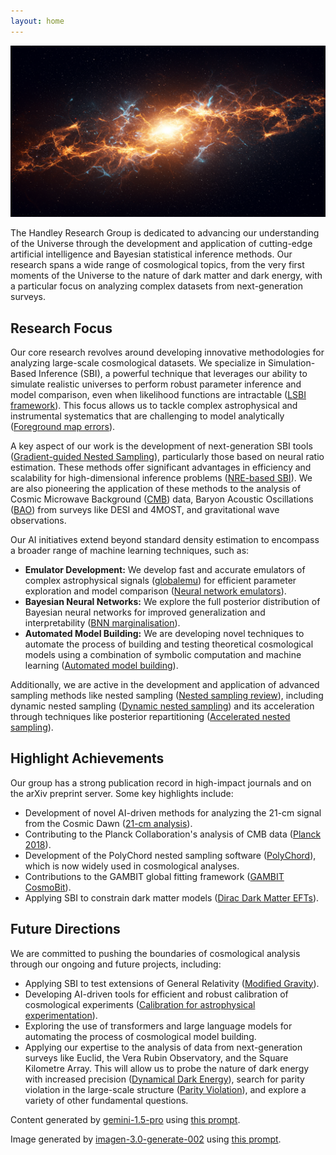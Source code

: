```yaml
---
layout: home
---
```


![AI generated image](/assets/images/index.png)

<!-- START OF WEBSITE SUMMARY -->
The Handley Research Group is dedicated to advancing our understanding of the Universe through the development and application of cutting-edge artificial intelligence and Bayesian statistical inference methods. Our research spans a wide range of cosmological topics, from the very first moments of the Universe to the nature of dark matter and dark energy, with a particular focus on analyzing complex datasets from next-generation surveys.

## Research Focus

Our core research revolves around developing innovative methodologies for analyzing large-scale cosmological datasets. We specialize in Simulation-Based Inference (SBI), a powerful technique that leverages our ability to simulate realistic universes to perform robust parameter inference and model comparison, even when likelihood functions are intractable ([LSBI framework](https://arxiv.org/abs/2501.03921)).  This focus allows us to tackle complex astrophysical and instrumental systematics that are challenging to model analytically ([Foreground map errors](https://arxiv.org/abs/2211.10448)).

A key aspect of our work is the development of next-generation SBI tools ([Gradient-guided Nested Sampling](https://arxiv.org/abs/2312.03911)), particularly those based on neural ratio estimation. These methods offer significant advantages in efficiency and scalability for high-dimensional inference problems ([NRE-based SBI](https://arxiv.org/abs/2207.11457)).  We are also pioneering the application of these methods to the analysis of Cosmic Microwave Background ([CMB](https://arxiv.org/abs/1908.00906)) data, Baryon Acoustic Oscillations ([BAO](https://arxiv.org/abs/1701.08165)) from surveys like DESI and 4MOST, and gravitational wave observations.

Our AI initiatives extend beyond standard density estimation to encompass a broader range of machine learning techniques, such as:

* **Emulator Development:** We develop fast and accurate emulators of complex astrophysical signals ([globalemu](https://arxiv.org/abs/2104.04336)) for efficient parameter exploration and model comparison ([Neural network emulators](https://arxiv.org/abs/2503.13263)).
* **Bayesian Neural Networks:** We explore the full posterior distribution of Bayesian neural networks for improved generalization and interpretability ([BNN marginalisation](https://arxiv.org/abs/2205.11151)).
* **Automated Model Building:**  We are developing novel techniques to automate the process of building and testing theoretical cosmological models using a combination of symbolic computation and machine learning ([Automated model building](https://arxiv.org/abs/2006.03581)).

Additionally, we are active in the development and application of advanced sampling methods like nested sampling ([Nested sampling review](https://arxiv.org/abs/2205.15570)), including dynamic nested sampling ([Dynamic nested sampling](https://arxiv.org/abs/1704.03459)) and its acceleration through techniques like posterior repartitioning ([Accelerated nested sampling](https://arxiv.org/abs/2411.17663)).

## Highlight Achievements

Our group has a strong publication record in high-impact journals and on the arXiv preprint server. Some key highlights include:

* Development of novel AI-driven methods for analyzing the 21-cm signal from the Cosmic Dawn ([21-cm analysis](https://arxiv.org/abs/2201.11531)).
* Contributing to the Planck Collaboration's analysis of CMB data ([Planck 2018](https://arxiv.org/abs/1807.06205)).
* Development of the PolyChord nested sampling software ([PolyChord](https://arxiv.org/abs/1506.00171)), which is now widely used in cosmological analyses.
* Contributions to the GAMBIT global fitting framework ([GAMBIT CosmoBit](https://arxiv.org/abs/2009.03286)).
* Applying SBI to constrain dark matter models ([Dirac Dark Matter EFTs](https://arxiv.org/abs/2106.02056)).

## Future Directions

We are committed to pushing the boundaries of cosmological analysis through our ongoing and future projects, including:

* Applying SBI to test extensions of General Relativity ([Modified Gravity](https://arxiv.org/abs/2006.03581)).
* Developing AI-driven tools for efficient and robust calibration of cosmological experiments ([Calibration for astrophysical experimentation](https://arxiv.org/abs/2307.00099)).
* Exploring the use of transformers and large language models for automating the process of cosmological model building.
* Applying our expertise to the analysis of data from next-generation surveys like Euclid, the Vera Rubin Observatory, and the Square Kilometre Array.  This will allow us to probe the nature of dark energy with increased precision ([Dynamical Dark Energy](https://arxiv.org/abs/2503.08658)), search for parity violation in the large-scale structure ([Parity Violation](https://arxiv.org/abs/2410.16030)), and explore a variety of other fundamental questions.



<!-- END OF WEBSITE SUMMARY -->

Content generated by [gemini-1.5-pro](https://deepmind.google/technologies/gemini/) using [this prompt](/prompts/posts/index).

Image generated by [imagen-3.0-generate-002](https://deepmind.google/technologies/gemini/) using [this prompt](/prompts/images/index).

